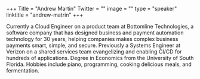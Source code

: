 +++
Title = "Andrew Martin"
Twitter = ""
image = ""
type = "speaker"
linktitle = "andrew-matrin"
+++

Currently a Cloud Engineer on a product team at Bottomline Technologies, a software company that has designed business and payment automation technology for 30 years, helping companies makes complex business payments smart, simple, and secure. Previously a Systems Engineer at Verizon on a shared services team evangelizing and enabling CI/CD for hundreds of applications. Degree in Economics from the University of South Florida. Hobbies include piano, programming, cooking delicious meals, and fermentation.
